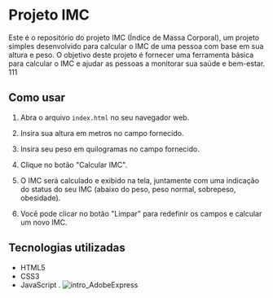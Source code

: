 # Projeto IMC

Este é o repositório do projeto IMC (Índice de Massa Corporal), um projeto simples desenvolvido para calcular o IMC de uma pessoa com base em sua altura e peso. O objetivo deste projeto é fornecer uma ferramenta básica para calcular o IMC e ajudar as pessoas a monitorar sua saúde e bem-estar. 111

## Como usar

1. Abra o arquivo `index.html` no seu navegador web.

2. Insira sua altura em metros no campo fornecido.

3. Insira seu peso em quilogramas no campo fornecido.

4. Clique no botão "Calcular IMC".

5. O IMC será calculado e exibido na tela, juntamente com uma indicação do status do seu IMC (abaixo do peso, peso normal, sobrepeso, obesidade).

6. Você pode clicar no botão "Limpar" para redefinir os campos e calcular um novo IMC.

## Tecnologias utilizadas

- HTML5
- CSS3
- JavaScript
.
![intro_AdobeExpress](https://github.com/Guilhermefonseca2021/Calculator-IMC/assets/92196697/147e724e-2ed7-4057-acfa-23d86beb50e9)

